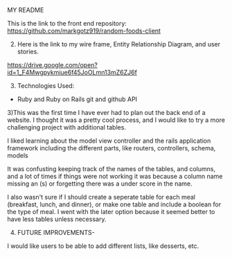 MY README

This is the link to the front end repository: https://github.com/markgotz919/random-foods-client


2) Here is the link to my wire frame, Entity Relationship Diagram, and user stories.

https://drive.google.com/open?id=1_F4Mwgpykmiue6f45JoOLmn13mZ6ZJ6f


3) Technologies Used:
+   Ruby and Ruby on Rails
    git and github
    API

3)This was the first time I have ever had to plan out the back end of a website.  I thought it was a pretty cool process, and I would like to try a more challenging project with additional tables.  

I liked learning about the model view controller and the rails application framework including the different parts, like routers, controllers, schema, models

It was confusting keeping track of the names of the tables, and columns, and a lot of times if things were not working it was because a column name missing an (s) or forgetting there was a under score in the name.  

I also wasn't sure if I should create a seperate table for each meal (breakfast, lunch, and dinner), or make one table and include a boolean for the type of meal.  I went with the later option because it seemed better to have less tables unless necessary.

4) FUTURE IMPROVEMENTS-

I would like users to be able to add different lists, like desserts, etc.




